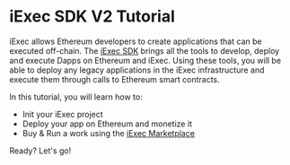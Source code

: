 # iExec SDK V2 Tutorial

iExec allows Ethereum developers to create applications that can be executed off-chain. The [iExec SDK](https://github.com/iExecBlockchainComputing/iexec-sdk) brings all the tools to develop, deploy and execute Dapps on Ethereum and iExec. Using these tools, you will be able to deploy any legacy applications in the iExec infrastructure and execute them through calls to Ethereum smart contracts.

In this tutorial, you will learn how to:

* Init your iExec project
* Deploy your app on Ethereum and monetize it
* Buy & Run a work using the [iExec Marketplace](https://market.iex.ec)

Ready? Let's go!
